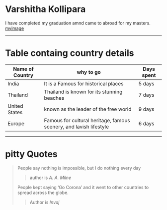 # Varshitha Kollipara
  I have completed my graduation amnd came to abroad for my masters.
  [myimage](https://github.com/Varsshitha/assignment2-Kollipara/blob/9c0b33ab857aeaa469e0e46cb7d1491a2449ecc5/varshi.jpeg)
  
  ***
  # Table containg country details
  |Name of Country|why to go|Days spent|
  |---------------|------|----------|
  |India|It is a Famous for historical places|5 days|
  |Thailand|Thailand is known for its stunning beaches|7 days
  |United States|known as the leader of the free world |9 days
  |Europe|Famous for cultural heritage, famous scenery, and lavish lifestyle|6 days|
  ***
  # pitty Quotes
  > People say nothing is impossible, but I do nothing every day
  >> author is *A. A. Milne*
  > 
  > People kept saying ‘Go Corona’ and it went to other countries to spread across the globe.
  >> Author is *Invaj* 


